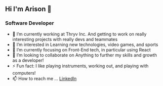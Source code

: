 ## Hi I'm Arison 👋
### Software Developer

<!--
**Arison13/Arison13** is a ✨ _special_ ✨ repository because its `README.md` (this file) appears on your GitHub profile.

Here are some ideas to get you started:

- 🔭 I’m currently working on ...
- 🌱 I’m currently learning ...
- 👯 I’m looking to collaborate on ...
- 🤔 I’m looking for help with ...
- 💬 Ask me about ...
- 📫 How to reach me: ...
- 😄 Pronouns: ...
- ⚡ Fun fact: ...
-->

- 🔭 I’m currently working at Thryv Inc. And getting to work on really interesting projects with really devs and teammates
- 👀 I’m interested in Learning new technologies, video games, and sports
- 🌱 I’m currently focusing on Front-End tech, in particular using React
- 💞️ I’m looking to collaborate on Anything to further my skills and growth as a developer!
- ⚡ Fun fact: I like playing instruments, working out, and playing with computers!
- 📫 How to reach me ... <a href="https://www.linkedin.com/in/arisonarias/" > LinkedIn </a> 
